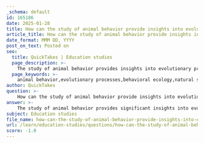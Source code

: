 ```yaml
---
_schema: default
id: 165186
date: 2025-01-28
title: How can the study of animal behavior provide insights into evolutionary processes?
article_title: How can the study of animal behavior provide insights into evolutionary processes?
date_format: MMM DD, YYYY
post_on_text: Posted on
seo:
  title: QuickTakes | Education studies
  page_description: >-
    The study of animal behavior provides insights into evolutionary processes through behavioral ecology, focusing on natural selection, mating strategies, social interactions, adaptations, and long-term changes.
  page_keywords: >-
    animal behavior,evolutionary processes,behavioral ecology,natural selection,mating strategies,social interactions,adaptation,ethological studies,species evolution,sexual selection
author: QuickTakes
question: >-
    How can the study of animal behavior provide insights into evolutionary processes?
answer: >-
    The study of animal behavior provides significant insights into evolutionary processes through the lens of behavioral ecology, which examines how behavior contributes to survival and reproductive success. Here are several key ways in which this field enhances our understanding of evolution:\n\n1. **Natural Selection**: Animal behavior is often shaped by natural selection, where behaviors that enhance survival and reproductive success are favored. For example, foraging strategies in birds can be influenced by food availability and predation risk. By studying these behaviors, researchers can identify traits that have evolved in response to environmental pressures.\n\n2. **Mating Strategies**: Behavioral ecology investigates mating rituals and strategies, which are crucial for understanding sexual selection. For instance, the elaborate mating calls of frogs can reveal how certain traits are selected for based on female preferences, leading to insights into the evolution of species and the development of secondary sexual characteristics.\n\n3. **Social Interactions**: The study of social behaviors, such as cooperation, aggression, and communication, provides insights into the evolution of social structures and group dynamics. Understanding how these behaviors affect reproductive success can shed light on the evolution of complex social systems in various species.\n\n4. **Adaptation to Environments**: Behavioral adaptations to specific environments can illustrate how species evolve over time. For example, animals may develop different foraging behaviors based on the availability of resources in their habitats, which can lead to speciation as populations adapt to distinct ecological niches.\n\n5. **Causation and Correlation**: By employing experimental designs and observational studies, researchers can establish causal relationships between behavior and environmental factors. This helps in understanding how specific behaviors may lead to evolutionary changes over generations.\n\n6. **Ethological Studies**: Long-term studies of animal behavior in natural settings can provide data on how behaviors change in response to environmental shifts, such as climate change or habitat destruction. This information is vital for predicting how species may adapt or face extinction.\n\nIn summary, the study of animal behavior through behavioral ecology not only enhances our understanding of individual species but also provides a broader perspective on the mechanisms of evolution, including natural and sexual selection, adaptation, and the role of social structures in shaping evolutionary trajectories.
subject: Education studies
file_name: how-can-the-study-of-animal-behavior-provide-insights-into-evolutionary-processes.md
url: /learn/education-studies/questions/how-can-the-study-of-animal-behavior-provide-insights-into-evolutionary-processes
score: -1.0
---
```


&nbsp;